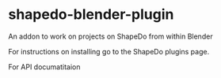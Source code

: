 shapedo-blender-plugin
======================

An addon to work on projects on ShapeDo from within Blender

For instructions on installing go to the ShapeDo plugins page.

For API documatitaion 
